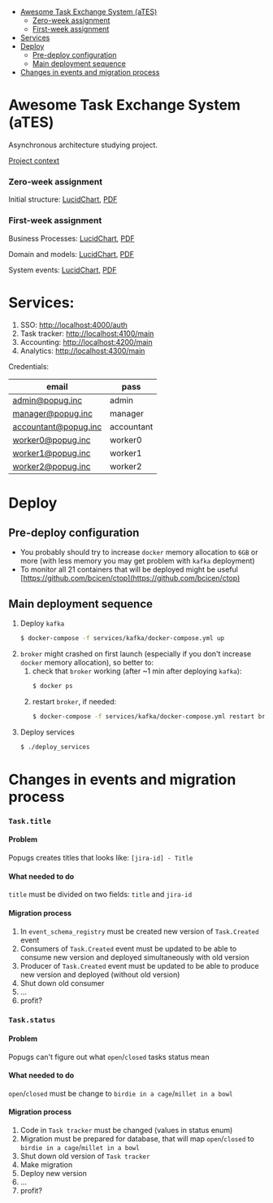 - [Awesome Task Exchange System (aTES)](#awesome-task-exchange-system-ates)
  - [Zero-week assignment](#zero-week-assignment)
  - [First-week assignment](#first-week-assignment)
- [Services](#services)
- [Deploy](#deploy)
  - [Pre-deploy configuration](#pre-deploy-configuration)
  - [Main deployment sequence](#main-deployment-sequence)
- [Changes in events and migration process](#changes-in-events-and-migration-process)


# Awesome Task Exchange System (aTES)
Asynchronous architecture studying project. 

[Project context](project_context.md)

### Zero-week assignment

Initial structure: 
[LucidChart](https://lucid.app/documents/view/b3919363-cf69-470f-bb46-f2229c9ccd6f), 
[PDF](https://lucid.app/publicSegments/view/421a9716-0348-4857-9402-c1bf85752616)

### First-week assignment

Business Processes:
[LucidChart](https://lucid.app/documents/view/4102b273-196c-4bd6-9fc7-8c9a7124cdfc),
[PDF](https://lucid.app/publicSegments/view/e4db93e3-bd29-4d11-b0d2-8f7b89c74560)

Domain and models:
[LucidChart](https://lucid.app/documents/view/610aaa29-c45a-4859-a3e0-b9c70ededb16),
[PDF](https://lucid.app/publicSegments/view/0e03c16c-2b54-4f75-b75c-92a5b53703e0)

System events: 
[LucidChart](https://lucid.app/lucidchart/ccc953ce-c152-4de4-9aad-cd5012c8bff0/view),
[PDF](https://lucid.app/publicSegments/view/1a54150b-468a-432e-985c-b39e8a51cb11)


# Services:
1. SSO: [http://localhost:4000/auth](http://localhost:4000/auth)
2. Task tracker: [http://localhost:4100/main](http://localhost:4100/main)
3. Accounting: [http://localhost:4200/main](http://localhost:4200/main)
4. Analytics: [http://localhost:4300/main](http://localhost:4300/main)

Credentials:

| email                 | pass        |
| --------------------- | ----------- |
| admin@popug.inc       | admin       |
| manager@popug.inc     | manager     |
| accountant@popug.inc  | accountant  |
| worker0@popug.inc     | worker0     |
| worker1@popug.inc     | worker1     |
| worker2@popug.inc     | worker2     |


# Deploy

## Pre-deploy configuration

- You probably should try to increase `docker` memory allocation to `6GB` or more
  (with less memory you may get problem with `kafka` deployment)
- To monitor all 21 containers that will be deployed might be useful 
[https://github.com/bcicen/ctop](https://github.com/bcicen/ctop) 

## Main deployment sequence

1. Deploy `kafka`
   ```bash
   $ docker-compose -f services/kafka/docker-compose.yml up
   ```
2. `broker` might crashed on first launch (especially if you don't 
increase `docker` memory allocation), so better to:
   1. check that `broker` working (after ~1 min after deploying `kafka`):
      ```bash
      $ docker ps
      ```
   2. restart `broker`, if needed:
      ```bash
      $ docker-compose -f services/kafka/docker-compose.yml restart broker
      ```
4. Deploy services
   ```bash
   $ ./deploy_services
   ```
   

# Changes in events and migration process

### `Task.title`

#### Problem

Popugs creates titles that looks like: `[jira-id] - Title`

#### What needed to do

`title` must be divided on two fields: `title` and `jira-id`

#### Migration process

1. In `event_schema_registry` must be created new version 
of `Task.Created` event
2. Consumers of `Task.Created` event must be updated to be able to 
consume new version and deployed simultaneously with old version
3. Producer of `Task.Created` event must be updated to be able to 
produce new version and deployed (without old version)
4. Shut down old consumer
5. ...
6. profit?


### `Task.status`

#### Problem

Popugs can't figure out what `open`/`closed` tasks status mean

#### What needed to do

`open`/`closed` must be change to `birdie in a cage`/`millet in a bowl`

#### Migration process

1. Code in `Task tracker` must be changed (values in status enum)
2. Migration must be prepared for database, that will map `open`/`closed` to `birdie in a cage`/`millet in a bowl`
3. Shut down old version of `Task tracker`
4. Make migration
5. Deploy new version
6. ...
7. profit?